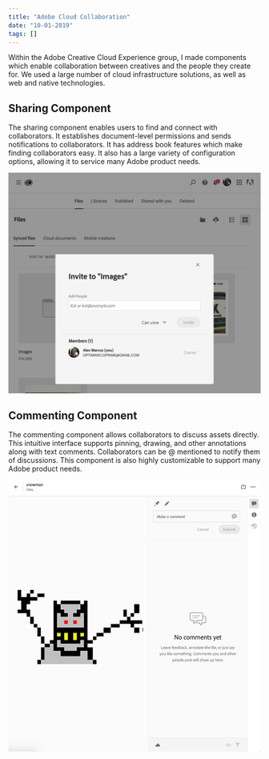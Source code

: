 ```yaml
---
title: "Adobe Cloud Collaboration"
date: "10-01-2019"
tags: []
---
```


Within the Adobe Creative Cloud Experience group, I made components which enable collaboration between creatives and the people they create for. We used a large number of cloud infrastructure solutions, as well as web and native technologies.

## Sharing Component
The sharing component enables users to find and connect with collaborators.  It establishes document-level permissions and sends notifications to collaborators.  It has address book features which make finding collaborators easy.  It also has a large variety of configuration options, allowing it to service many Adobe product needs.

![Adobe sharing component screenshot](./assets/adobe-sharing.png)

## Commenting Component
The commenting component allows collaborators to discuss assets directly.  This intuitive interface supports pinning, drawing, and other annotations along with text comments.  Collaborators can be @ mentioned to notify them of discussions.  This component is also highly customizable to support many Adobe product needs.

![Adobe commenting component screenshot](./assets/adobe-commenting.png)